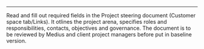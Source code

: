 
---
Read and fill out required fields in the Project steering document (Customer space tab/Links). It otlines the project arena, specifies roles and responsibilities, contacts, objectives and governance. The document is to be reviewed by Medius and client project managers before put in baseline version.


